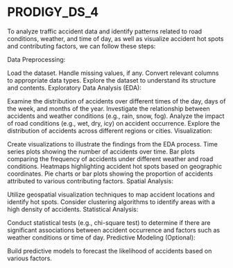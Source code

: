 # PRODIGY_DS_4
To analyze traffic accident data and identify patterns related to road conditions, weather, and time of day, as well as visualize accident hot spots and contributing factors, we can follow these steps:

Data Preprocessing:

Load the dataset.
Handle missing values, if any.
Convert relevant columns to appropriate data types.
Explore the dataset to understand its structure and contents.
Exploratory Data Analysis (EDA):

Examine the distribution of accidents over different times of the day, days of the week, and months of the year.
Investigate the relationship between accidents and weather conditions (e.g., rain, snow, fog).
Analyze the impact of road conditions (e.g., wet, dry, icy) on accident occurrence.
Explore the distribution of accidents across different regions or cities.
Visualization:

Create visualizations to illustrate the findings from the EDA process.
Time series plots showing the number of accidents over time.
Bar plots comparing the frequency of accidents under different weather and road conditions.
Heatmaps highlighting accident hot spots based on geographic coordinates.
Pie charts or bar plots showing the proportion of accidents attributed to various contributing factors.
Spatial Analysis:

Utilize geospatial visualization techniques to map accident locations and identify hot spots.
Consider clustering algorithms to identify areas with a high density of accidents.
Statistical Analysis:

Conduct statistical tests (e.g., chi-square test) to determine if there are significant associations between accident occurrence and factors such as weather conditions or time of day.
Predictive Modeling (Optional):

Build predictive models to forecast the likelihood of accidents based on various factors.
